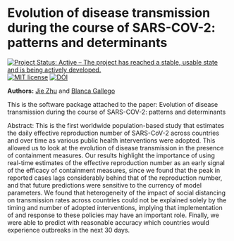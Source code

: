 
# Evolution of disease transmission during the course of SARS-COV-2: patterns and determinants

[![Project Status: Active – The project has reached a stable, usable
state and is being actively
developed.](http://www.repostatus.org/badges/latest/active.svg)](http://www.repostatus.org/#active)
[![MIT
license](http://img.shields.io/badge/license-MIT-brightgreen.svg)](http://opensource.org/licenses/MIT)
[![DOI](https://zenodo.org/badge/DOI/10.5281/zenodo.4449549.svg)](https://doi.org/10.5281/zenodo.4449549)

**Authors:** [Jie Zhu](https://scholar.google.com/citations?user=Cw5v2f4AAAAJ&hl=en) and
[Blanca Gallego](https://cbdrh.med.unsw.edu.au/people/associate-professor-blanca-gallego-luxan)

This is the software package attached to the paper: Evolution of disease transmission during the course of SARS-COV-2: patterns and determinants

Abstract: This is the first worldwide population-based study that estimates the daily effective reproduction number of 
SARS-CoV-2 across countries and over time as various public health interventions were adopted. 
This allowed us to look at the evolution of disease transmission in the presence of containment measures. 
Our results highlight the importance of using real-time estimates of the effective reproduction number as an 
early signal of the efficacy of containment measures, since we found that the peak in reported cases lags 
considerably behind that of the reproduction number, and that future predictions were sensitive to the currency 
of model parameters. We found that heterogeneity of the impact of social distancing on transmission rates across 
countries could not be explained solely by the timing and number of adopted interventions, implying that 
implementation of and response to these policies may have an important role. Finally, we were able to predict with 
reasonable accuracy which countries would experience outbreaks in the next 30 days.

